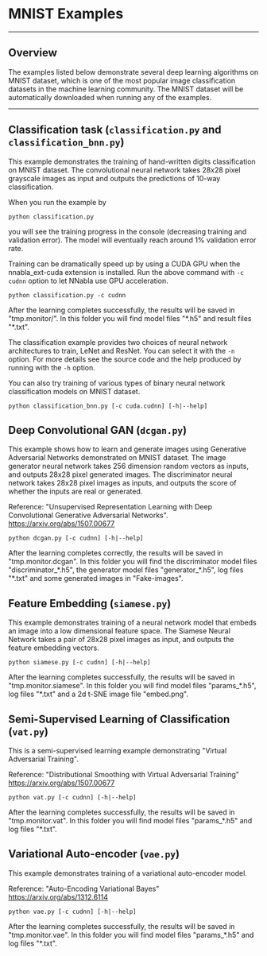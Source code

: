 ﻿# MNIST Examples

---

## Overview

The examples listed below demonstrate several deep learning algorithms on MNIST
dataset, which is one of the most popular image classification datasets in the
machine learning community. The MNIST dataset will be automatically downloaded
when running any of the examples.

---

## Classification task (`classification.py` and `classification_bnn.py`)

This example demonstrates the training of hand-written digits classification on
MNIST dataset. The convolutional neural network takes 28x28 pixel grayscale
images as input and outputs the predictions of 10-way classification.

When you run the example by

```
python classification.py

```

you will see the training progress in the console (decreasing training and
validation error). The model will eventually reach around 1% validation error
rate.

Training can be dramatically speed up by using a CUDA GPU when the
nnabla_ext-cuda extension is installed. Run the above command with `-c
cudnn` option to let NNabla use GPU acceleration.

```
python classification.py -c cudnn
```

After the learning completes successfully, the results will be saved in
"tmp.monitor/". In this folder you will find model files "\*.h5" and result
files "\*.txt".

The classification example provides two choices of neural network architectures
to train, LeNet and ResNet. You can select it with the `-n` option. For more
details see the source code and the help produced by running with the `-h`
option.

You can also try training of various types of binary neural network
classification models on MNIST dataset.

```
python classification_bnn.py [-c cuda.cudnn] [-h|--help]
```


## Deep Convolutional GAN (`dcgan.py`)

This example shows how to learn and generate images using Generative
Adversarial Networks demonstrated on MNIST dataset. The image generator neural
network takes 256 dimension random vectors as inputs, and outputs 28x28 pixel
generated images. The discriminator neural network takes 28x28 pixel images as
inputs, and outputs the score of whether the inputs are real or generated.

Reference: "Unsupervised Representation Learning with Deep Convolutional
Generative Adversarial Networks". https://arxiv.org/abs/1507.00677

```
python dcgan.py [-c cudnn] [-h|--help]
```

After the learning completes correctly, the results will be saved in
"tmp.monitor.dcgan". In this folder you will find the discriminator model files
"discriminator_\*.h5", the generator model files "generator_\*.h5", log files
"\*.txt" and some generated images in "Fake-images".

## Feature Embedding (`siamese.py`)

This example demonstrates training of a neural network model that embeds an
image into a low dimensional feature space. The Siamese Neural Network takes a
pair of 28x28 pixel images as input, and outputs the feature embedding vectors.

```
python siamese.py [-c cudnn] [-h|--help]
```

After the learning completes successfully, the results will be saved in
"tmp.monitor.siamese".  In this folder you will find model files
"params_\*.h5", log files "\*.txt" and a 2d t-SNE image file "embed.png".

## Semi-Supervised Learning of Classification (`vat.py`)

This is a semi-supervised learning example demonstrating "Virtual Adversarial
Training".

Reference: "Distributional Smoothing with Virtual Adversarial Training"
https://arxiv.org/abs/1507.00677

```
python vat.py [-c cudnn] [-h|--help]
```

After the learning completes successfully, the results will be saved in
"tmp.monitor.vat". In this folder you will find model files "params_\*.h5" and
log files "\*.txt".

## Variational Auto-encoder (`vae.py`)

This example demonstrates training of a variational auto-encoder model.

Reference: "Auto-Encoding Variational Bayes"
https://arxiv.org/abs/1312.6114

```
python vae.py [-c cudnn] [-h|--help]
```

After the learning completes successfully, the results will be saved in
"tmp.monitor.vae". In this folder you will find model files "params_\*.h5" and
log files "\*.txt".
